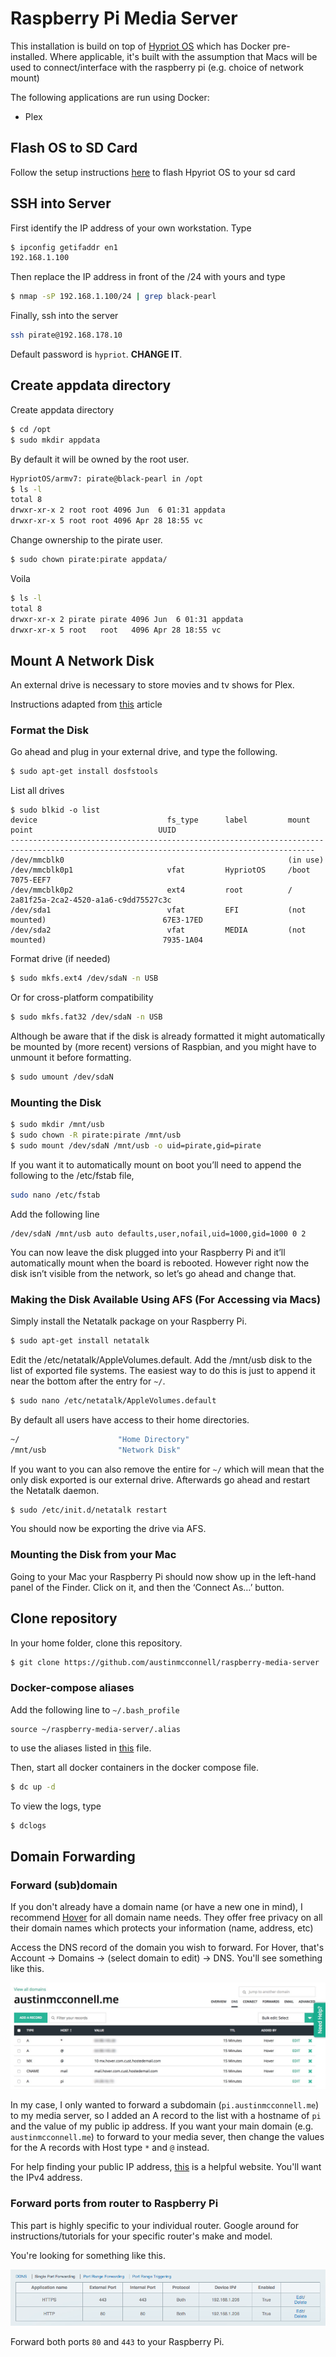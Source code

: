 # Raspberry Pi Media Server

This installation is build on top of [Hypriot OS](https://hypriot.com/) which has Docker pre-installed. Where applicable, it's built with the assumption that Macs will be used to connect/interface with the raspberry pi (e.g. choice of network mount)

The following applications are run using Docker:

- Plex


## Flash OS to SD Card

Follow the setup instructions [here](https://blog.hypriot.com/getting-started-with-docker-and-mac-on-the-raspberry-pi/) to flash Hpyriot OS to your sd card

## SSH into Server

First identify the IP address of your own workstation. Type

```bash
$ ipconfig getifaddr en1
192.168.1.100
```

Then replace the IP address in front of the /24 with yours and type

```bash
$ nmap -sP 192.168.1.100/24 | grep black-pearl
```

Finally, ssh into the server

```bash
ssh pirate@192.168.178.10
```

Default password is `hypriot`. **CHANGE IT**.

## Create appdata directory

Create appdata directory

```bash
$ cd /opt
$ sudo mkdir appdata
```

By default it will be owned by the root user.

```bash
HypriotOS/armv7: pirate@black-pearl in /opt
$ ls -l
total 8
drwxr-xr-x 2 root root 4096 Jun  6 01:31 appdata
drwxr-xr-x 5 root root 4096 Apr 28 18:55 vc
```

Change ownership to the pirate user.

```bash
$ sudo chown pirate:pirate appdata/
```

Voila

```bash
$ ls -l
total 8
drwxr-xr-x 2 pirate pirate 4096 Jun  6 01:31 appdata
drwxr-xr-x 5 root   root   4096 Apr 28 18:55 vc
```


## Mount A Network Disk

An external drive is necessary to store movies and tv shows for Plex.

Instructions adapted from [this](https://medium.com/@aallan/adding-an-external-disk-to-a-raspberry-pi-and-sharing-it-over-the-network-5b321efce86a) article 

### Format the Disk

Go ahead and plug in your external drive, and type the following.

```bash
$ sudo apt-get install dosfstools
```

List all drives

```
$ sudo blkid -o list
device                             fs_type      label         mount point                            UUID
------------------------------------------------------------------------------------------------------------------------------------------
/dev/mmcblk0                                                  (in use)
/dev/mmcblk0p1                     vfat         HypriotOS     /boot                                  7075-EEF7
/dev/mmcblk0p2                     ext4         root          /                                      2a81f25a-2ca2-4520-a1a6-c9dd75527c3c
/dev/sda1                          vfat         EFI           (not mounted)                          67E3-17ED
/dev/sda2                          vfat         MEDIA         (not mounted)                          7935-1A04
```

Format drive (if needed)

```bash
$ sudo mkfs.ext4 /dev/sdaN -n USB
```

Or for cross-platform compatibility

```bash
$ sudo mkfs.fat32 /dev/sdaN -n USB
```

Although be aware that if the disk is already formatted it might automatically be mounted by (more recent) versions of Raspbian, and you might have to unmount it before formatting.

```bash
$ sudo umount /dev/sdaN
```

### Mounting the Disk

```bash
$ sudo mkdir /mnt/usb
$ sudo chown -R pirate:pirate /mnt/usb
$ sudo mount /dev/sdaN /mnt/usb -o uid=pirate,gid=pirate
```

If you want it to automatically mount on boot you’ll need to append the following to the /etc/fstab file,

```bash
sudo nano /etc/fstab
```

Add the following line

```
/dev/sdaN /mnt/usb auto defaults,user,nofail,uid=1000,gid=1000 0 2
```

You can now leave the disk plugged into your Raspberry Pi and it’ll automatically mount when the board is rebooted. However right now the disk isn’t visible from the network, so let’s go ahead and change that.

### Making the Disk Available Using AFS (For Accessing via Macs)

Simply install the Netatalk package on your Raspberry Pi.

```bash
$ sudo apt-get install netatalk
```

Edit the /etc/netatalk/AppleVolumes.default. Add the /mnt/usb disk to the list of exported file systems. The easiest way to do this is just to append it near the bottom after the entry for `~/`.

```bash
$ sudo nano /etc/netatalk/AppleVolumes.default
```

By default all users have access to their home directories.

```bash
~/                      "Home Directory"
/mnt/usb                "Network Disk"
```

If you want to you can also remove the entire for `~/` which will mean that the only disk exported is our external drive. Afterwards go ahead and restart the Netatalk daemon.

```bash
$ sudo /etc/init.d/netatalk restart
```
You should now be exporting the drive via AFS.

### Mounting the Disk from your Mac
Going to your Mac your Raspberry Pi should now show up in the left-hand panel of the Finder. Click on it, and then the ‘Connect As…’ button.


## Clone repository

In your home folder, clone this repository.

```bash
$ git clone https://github.com/austinmcconnell/raspberry-media-server
```

### Docker-compose aliases

Add the following line to `~/.bash_profile`

```
source ~/raspberry-media-server/.alias
```

to use the aliases listed in [this](.alias) file.

Then, start all docker containers in the docker compose file.

```bash
$ dc up -d
```

To view the logs, type

```bash
$ dclogs
```

## Domain Forwarding

### Forward (sub)domain 

If you don't already have a domain name (or have a new one in mind), I recommend [Hover](https://hover.com/nTDq8IDa) for all domain name needs. They offer free privacy on all their domain names which protects your information (name, address, etc)

Access the DNS record of the domain you wish to forward. For Hover, that's Account -> Domains -> (select domain to edit) -> DNS. You'll see something like this.

![](images/domain_add_a_record.jpg)

In my case, I only wanted to forward a subdomain (`pi.austinmcconnell.me`) to my media server, so I added an A record to the list with a hostname of `pi` and the value of my public ip address. If you want your main domain (e.g. `austinmcconnell.me`) to forward to your media sever, then change the values for the A records with Host type `*` and `@` instead.

For help finding your public IP address, [this](https://www.whatismyip.com/) is a helpful website. You'll want the IPv4 address.


### Forward ports from router to Raspberry Pi

This part is highly specific to your individual router. Google around for instructions/tutorials for your specific router's make and model.

You're looking for something like this.

![](images/port_forwarding.png)

Forward both ports `80` and `443` to your Raspberry Pi.


